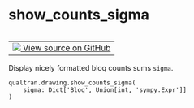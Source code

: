 # show_counts_sigma


<table class="tfo-notebook-buttons tfo-api nocontent" align="left">
<td>
  <a target="_blank" href="https://github.com/quantumlib/Qualtran/blob/main/qualtran/drawing/_show_funcs.py#L83-L85">
    <img src="https://www.tensorflow.org/images/GitHub-Mark-32px.png" />
    View source on GitHub
  </a>
</td>
</table>



Display nicely formatted bloq counts sums `sigma`.


<pre class="devsite-click-to-copy prettyprint lang-py tfo-signature-link">
<code>qualtran.drawing.show_counts_sigma(
    sigma: Dict['Bloq', Union[int, 'sympy.Expr']]
)
</code></pre>



<!-- Placeholder for "Used in" -->
